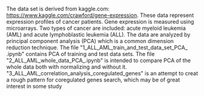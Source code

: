 The data set is derived from kaggle.com: https://www.kaggle.com/crawford/gene-expression.
These data represent expression profiles of cancer patients. 
Gene expression is measured using microarrays. Two types of cancer are included: acute myeloid leukemia (AML)
and acute lymphoblastic leukemia (ALL).
The data are analyzed by principal component analysis (PCA) which is a common dimension reduction technique.
The file "1_ALL_AML_train_and_test_data_set_PCA_ .ipynb" contains PCA of training and test data sets.
The file "2_ALL_AML_whole_data_PCA_.ipynb" is intended to compare PCA of the whole data both with normalizing and without it.
"3_ALL_AML_correlation_analysis_coregulated_genes" is an attempt to creat a rough pattern for coregulated genes search, 
which may be of great interest in some study
